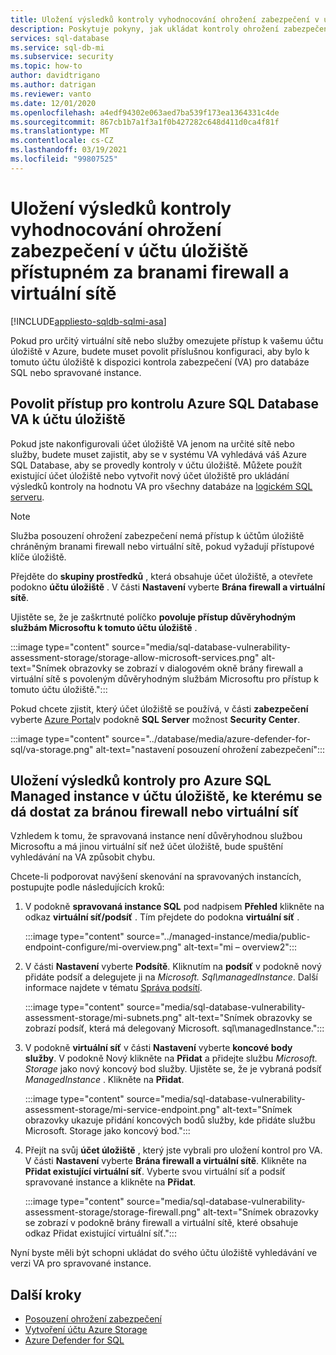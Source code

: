 ```yaml
---
title: Uložení výsledků kontroly vyhodnocování ohrožení zabezpečení v účtu úložiště přístupném za branami firewall a virtuální sítě
description: Poskytuje pokyny, jak ukládat kontroly ohrožení zabezpečení (VA) v účtu úložiště, ke kterému se dá dostat prostřednictvím brány firewall nebo virtuální sítě.
services: sql-database
ms.service: sql-db-mi
ms.subservice: security
ms.topic: how-to
author: davidtrigano
ms.author: datrigan
ms.reviewer: vanto
ms.date: 12/01/2020
ms.openlocfilehash: a4edf94302e063aed7ba539f173ea1364331c4de
ms.sourcegitcommit: 867cb1b7a1f3a1f0b427282c648d411d0ca4f81f
ms.translationtype: MT
ms.contentlocale: cs-CZ
ms.lasthandoff: 03/19/2021
ms.locfileid: "99807525"
---
```

# <a name="store-vulnerability-assessment-scan-results-in-a-storage-account-accessible-behind-firewalls-and-vnets"></a>Uložení výsledků kontroly vyhodnocování ohrožení zabezpečení v účtu úložiště přístupném za branami firewall a virtuální sítě
[!INCLUDE[appliesto-sqldb-sqlmi-asa](../includes/appliesto-sqldb-sqlmi-asa.md)]

Pokud pro určitý virtuální sítě nebo služby omezujete přístup k vašemu účtu úložiště v Azure, budete muset povolit příslušnou konfiguraci, aby bylo k tomuto účtu úložiště k dispozici kontrola zabezpečení (VA) pro databáze SQL nebo spravované instance.

## <a name="enable-azure-sql-database-va-scanning-access-to-the-storage-account"></a>Povolit přístup pro kontrolu Azure SQL Database VA k účtu úložiště

Pokud jste nakonfigurovali účet úložiště VA jenom na určité sítě nebo služby, budete muset zajistit, aby se v systému VA vyhledává váš Azure SQL Database, aby se provedly kontroly v účtu úložiště. Můžete použít existující účet úložiště nebo vytvořit nový účet úložiště pro ukládání výsledků kontroly na hodnotu VA pro všechny databáze na [logickém SQL serveru](logical-servers.md).

> [!NOTE]
> Služba posouzení ohrožení zabezpečení nemá přístup k účtům úložiště chráněným branami firewall nebo virtuální sítě, pokud vyžadují přístupové klíče úložiště.

Přejděte do **skupiny prostředků** , která obsahuje účet úložiště, a otevřete podokno **účtu úložiště** . V části **Nastavení** vyberte **Brána firewall a virtuální sítě**.

Ujistěte se, že je zaškrtnuté políčko **povoluje přístup důvěryhodným službám Microsoftu k tomuto účtu úložiště** .

:::image type="content" source="media/sql-database-vulnerability-assessment-storage/storage-allow-microsoft-services.png" alt-text="Snímek obrazovky se zobrazí v dialogovém okně brány firewall a virtuální sítě s povoleným důvěryhodným službám Microsoftu pro přístup k tomuto účtu úložiště.":::

Pokud chcete zjistit, který účet úložiště se používá, v části **zabezpečení** vyberte [Azure Portal](https://portal.azure.com)v podokně **SQL Server** možnost **Security Center**.

:::image type="content" source="../database/media/azure-defender-for-sql/va-storage.png" alt-text="nastavení posouzení ohrožení zabezpečení":::

## <a name="store-va-scan-results-for-azure-sql-managed-instance-in-a-storage-account-that-can-be-accessed-behind-a-firewall-or-vnet"></a>Uložení výsledků kontroly pro Azure SQL Managed instance v účtu úložiště, ke kterému se dá dostat za bránou firewall nebo virtuální síť

Vzhledem k tomu, že spravovaná instance není důvěryhodnou službou Microsoftu a má jinou virtuální síť než účet úložiště, bude spuštění vyhledávání na VA způsobit chybu.

Chcete-li podporovat navýšení skenování na spravovaných instancích, postupujte podle následujících kroků:

1. V podokně **spravovaná instance SQL** pod nadpisem **Přehled** klikněte na odkaz **virtuální síť/podsíť** . Tím přejdete do podokna **virtuální síť** .

   :::image type="content" source="../managed-instance/media/public-endpoint-configure/mi-overview.png" alt-text="mi – overview2":::

1. V části **Nastavení** vyberte **Podsítě**. Kliknutím na **podsíť** v podokně nový přidáte podsíť a delegujete ji na *Microsoft. Sql\managedInstance*. Další informace najdete v tématu [Správa podsítí](../../virtual-network/virtual-network-manage-subnet.md).

   :::image type="content" source="media/sql-database-vulnerability-assessment-storage/mi-subnets.png" alt-text="Snímek obrazovky se zobrazí podsíť, která má delegovaný Microsoft. sql\managedInstance.":::

1. V podokně **virtuální síť** v části **Nastavení** vyberte **koncové body služby**. V podokně Nový klikněte na **Přidat** a přidejte službu *Microsoft. Storage* jako nový koncový bod služby. Ujistěte se, že je vybraná podsíť *ManagedInstance* . Klikněte na **Přidat**.

   :::image type="content" source="media/sql-database-vulnerability-assessment-storage/mi-service-endpoint.png" alt-text="Snímek obrazovky ukazuje přidání koncových bodů služby, kde přidáte službu Microsoft. Storage jako koncový bod.":::

1. Přejít na svůj **účet úložiště** , který jste vybrali pro uložení kontrol pro VA. V části **Nastavení** vyberte **Brána firewall a virtuální sítě**. Klikněte na **Přidat existující virtuální síť**. Vyberte svou virtuální síť a podsíť spravované instance a klikněte na **Přidat**.

   :::image type="content" source="media/sql-database-vulnerability-assessment-storage/storage-firewall.png" alt-text="Snímek obrazovky se zobrazí v podokně brány firewall a virtuální sítě, které obsahuje odkaz Přidat existující virtuální síť.":::

Nyní byste měli být schopni ukládat do svého účtu úložiště vyhledávání ve verzi VA pro spravované instance.

## <a name="next-steps"></a>Další kroky

- [Posouzení ohrožení zabezpečení](sql-vulnerability-assessment.md)
- [Vytvoření účtu Azure Storage](../../storage/common/storage-account-create.md)
- [Azure Defender for SQL](azure-defender-for-sql.md)
